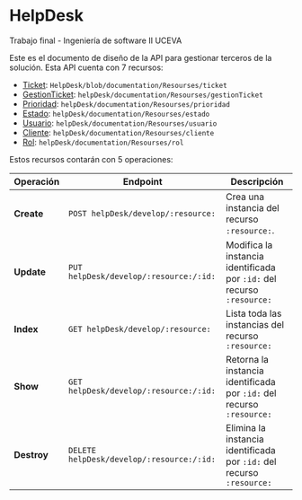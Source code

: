 # HelpDesk
Trabajo final - Ingeniería de software II UCEVA

Este es el documento de diseño de la API para gestionar terceros de la solución. Esta API cuenta con 7 recursos:

* [Ticket](ticket.md): `HelpDesk/blob/documentation/Resourses/ticket` 
* [GestionTicket](gestionTicket.md): `helpDesk/documentation/Resourses/gestionTicket`
* [Prioridad](prioridad.md): `helpDesk/documentation/Resourses/prioridad`
* [Estado](estado.md): `helpDesk/documentation/Resourses/estado`
* [Usuario](usuario.md): `helpDesk/documentation/Resourses/usuario`
* [Cliente](cliente.md): `helpDesk/documentation/Resourses/cliente`
* [Rol](rol.md): `helpDesk/documentation/Resourses/rol`


Estos recursos contarán con 5 operaciones:

| Operación             | Endpoint                                                            | Descripción                                                            |
| --------------------- | ------------------------------------------------------------------- | ---------------------------------------------------------------------- |
| __Create__            | `POST helpDesk/develop/:resource:`                                       | Crea una instancia del recurso `:resource:`.                           |
| __Update__            | `PUT helpDesk/develop/:resource:/:id:`                                   | Modifica la instancia identificada por `:id:` del recurso `:resource:` |
| __Index__             | `GET helpDesk/develop/:resource:`                                        | Lista toda las instancias del recurso `:resource:`                     |
| __Show__              | `GET helpDesk/develop/:resource:/:id:`                                   | Retorna la instancia identificada por `:id:` del recurso `:resource:`  |
| __Destroy__           | `DELETE helpDesk/develop/:resource:/:id:`                                | Elimina la instancia identificada por `:id:` del recurso `:resource:`  |
